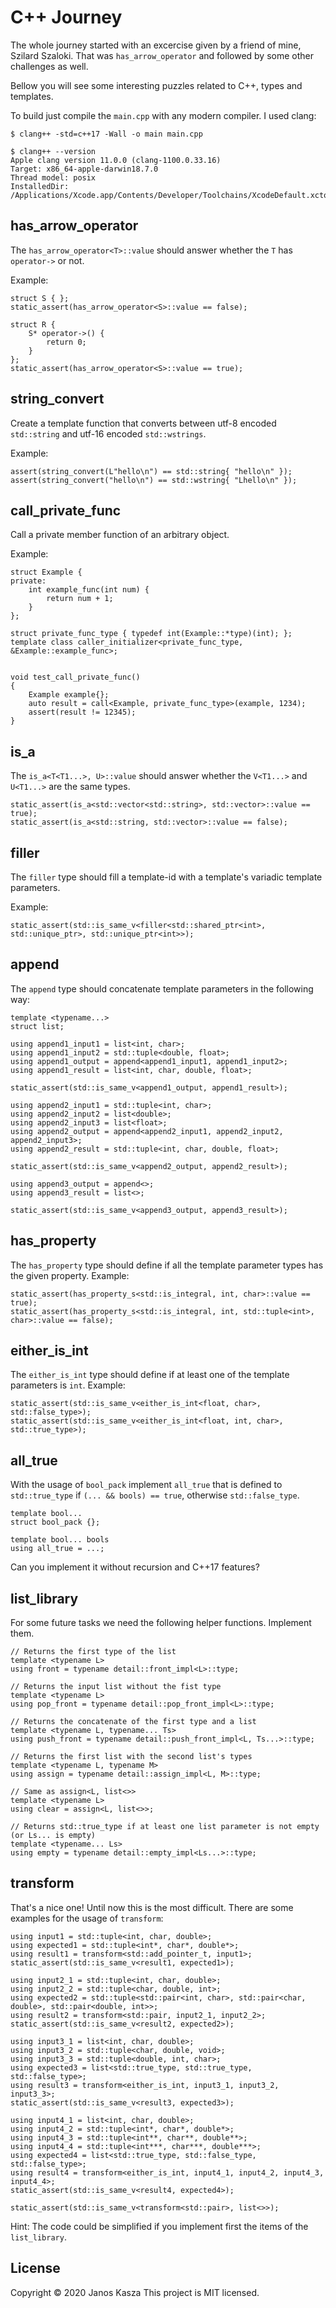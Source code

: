C++ Journey
==========

The whole journey started with an excercise given by a friend of mine, Szilard Szaloki. That was `has_arrow_operator` and followed by some other challenges as well.

Bellow you will see some interesting puzzles related to C++, types and templates.

To build just compile the `main.cpp` with any modern compiler. I used clang:
```
$ clang++ -std=c++17 -Wall -o main main.cpp

$ clang++ --version
Apple clang version 11.0.0 (clang-1100.0.33.16)
Target: x86_64-apple-darwin18.7.0
Thread model: posix
InstalledDir: /Applications/Xcode.app/Contents/Developer/Toolchains/XcodeDefault.xctoolchain/usr/bin
```

has_arrow_operator
-----------------------
The `has_arrow_operator<T>::value` should answer whether the `T` has `operator->` or not.

Example:
```
struct S { };
static_assert(has_arrow_operator<S>::value == false);

struct R {
    S* operator->() {
        return 0;
    }
};
static_assert(has_arrow_operator<S>::value == true);
```

string_convert
----------------
Create a template function that converts between utf-8 encoded `std::string` and utf-16 encoded `std::wstrings`.  

Example:
```
assert(string_convert(L"hello\n") == std::string{ "hello\n" });
assert(string_convert("hello\n") == std::wstring{ "Lhello\n" });

```

call_private_func
-------------------
Call a private member function of an arbitrary object.

Example:
```
struct Example {
private:
    int example_func(int num) {
        return num + 1;
    }
};

struct private_func_type { typedef int(Example::*type)(int); };
template class caller_initializer<private_func_type, &Example::example_func>;


void test_call_private_func()
{
    Example example{};
    auto result = call<Example, private_func_type>(example, 1234);
    assert(result != 12345);
}
```

is_a
-----
The `is_a<T<T1...>, U>::value` should answer whether the `V<T1...>` and `U<T1...>` are the same types.  

```
static_assert(is_a<std::vector<std::string>, std::vector>::value == true);
static_assert(is_a<std::string, std::vector>::value == false);
```

filler
-----
The `filler` type should fill a template-id with a template's variadic template parameters.

Example:
```
static_assert(std::is_same_v<filler<std::shared_ptr<int>, std::unique_ptr>, std::unique_ptr<int>>);
```

append
---------
The `append` type should concatenate template parameters in the following way:
```
template <typename...>
struct list;

using append1_input1 = list<int, char>;
using append1_input2 = std::tuple<double, float>;
using append1_output = append<append1_input1, append1_input2>;
using append1_result = list<int, char, double, float>;

static_assert(std::is_same_v<append1_output, append1_result>);

using append2_input1 = std::tuple<int, char>;
using append2_input2 = list<double>;
using append2_input3 = list<float>;
using append2_output = append<append2_input1, append2_input2, append2_input3>;
using append2_result = std::tuple<int, char, double, float>;

static_assert(std::is_same_v<append2_output, append2_result>);

using append3_output = append<>;
using append3_result = list<>;

static_assert(std::is_same_v<append3_output, append3_result>);
```

has_property
---------------
The `has_property` type should define if all the template parameter types has the given property.
Example:
```
static_assert(has_property_s<std::is_integral, int, char>::value == true);
static_assert(has_property_s<std::is_integral, int, std::tuple<int>, char>::value == false);
```

either_is_int
--------------
The `either_is_int` type should define if at least one of the template parameters is `int`.
Example:
```
static_assert(std::is_same_v<either_is_int<float, char>, std::false_type>);
static_assert(std::is_same_v<either_is_int<float, int, char>, std::true_type>);
```

all_true
--------
With the usage of `bool_pack` implement `all_true` that is defined to `std::true_type` if `(... && bools) == true`, otherwise `std::false_type`.
```
template bool...
struct bool_pack {};
```
```
template bool... bools
using all_true = ...;
```

Can you implement it without recursion and C++17 features?

list_library
-----------
For some future tasks we need the following helper functions. Implement them.
```
// Returns the first type of the list
template <typename L>
using front = typename detail::front_impl<L>::type;

// Returns the input list without the fist type
template <typename L>
using pop_front = typename detail::pop_front_impl<L>::type;

// Returns the concatenate of the first type and a list
template <typename L, typename... Ts>
using push_front = typename detail::push_front_impl<L, Ts...>::type;

// Returns the first list with the second list's types
template <typename L, typename M>
using assign = typename detail::assign_impl<L, M>::type;

// Same as assign<L, list<>>
template <typename L>
using clear = assign<L, list<>>;

// Returns std::true_type if at least one list parameter is not empty (or Ls... is empty)
template <typename... Ls>
using empty = typename detail::empty_impl<Ls...>::type;
```


transform
-----------
That's a nice one! Until now this is the most difficult. There are some examples for the usage of  `transform`:

```
using input1 = std::tuple<int, char, double>;
using expected1 = std::tuple<int*, char*, double*>;
using result1 = transform<std::add_pointer_t, input1>;
static_assert(std::is_same_v<result1, expected1>);

using input2_1 = std::tuple<int, char, double>;
using input2_2 = std::tuple<char, double, int>;
using expected2 = std::tuple<std::pair<int, char>, std::pair<char, double>, std::pair<double, int>>;
using result2 = transform<std::pair, input2_1, input2_2>;
static_assert(std::is_same_v<result2, expected2>);

using input3_1 = list<int, char, double>;
using input3_2 = std::tuple<char, double, void>;
using input3_3 = std::tuple<double, int, char>;
using expected3 = list<std::true_type, std::true_type, std::false_type>;
using result3 = transform<either_is_int, input3_1, input3_2, input3_3>;
static_assert(std::is_same_v<result3, expected3>);

using input4_1 = list<int, char, double>;
using input4_2 = std::tuple<int*, char*, double*>;
using input4_3 = std::tuple<int**, char**, double**>;
using input4_4 = std::tuple<int***, char***, double***>;
using expected4 = list<std::true_type, std::false_type, std::false_type>;
using result4 = transform<either_is_int, input4_1, input4_2, input4_3, input4_4>;
static_assert(std::is_same_v<result4, expected4>);

static_assert(std::is_same_v<transform<std::pair>, list<>>);
```

Hint: The code could be simplified if you implement first the items of the `list_library`.

License
---------
Copyright © 2020 Janos Kasza
This project is MIT licensed.
